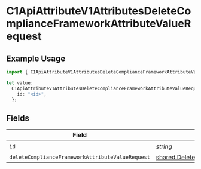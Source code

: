 # C1ApiAttributeV1AttributesDeleteComplianceFrameworkAttributeValueRequest

## Example Usage

```typescript
import { C1ApiAttributeV1AttributesDeleteComplianceFrameworkAttributeValueRequest } from "conductorone-sdk-typescript/sdk/models/operations";

let value:
  C1ApiAttributeV1AttributesDeleteComplianceFrameworkAttributeValueRequest = {
    id: "<id>",
  };
```

## Fields

| Field                                                                                                                                 | Type                                                                                                                                  | Required                                                                                                                              | Description                                                                                                                           |
| ------------------------------------------------------------------------------------------------------------------------------------- | ------------------------------------------------------------------------------------------------------------------------------------- | ------------------------------------------------------------------------------------------------------------------------------------- | ------------------------------------------------------------------------------------------------------------------------------------- |
| `id`                                                                                                                                  | *string*                                                                                                                              | :heavy_check_mark:                                                                                                                    | N/A                                                                                                                                   |
| `deleteComplianceFrameworkAttributeValueRequest`                                                                                      | [shared.DeleteComplianceFrameworkAttributeValueRequest](../../../sdk/models/shared/deletecomplianceframeworkattributevaluerequest.md) | :heavy_minus_sign:                                                                                                                    | N/A                                                                                                                                   |